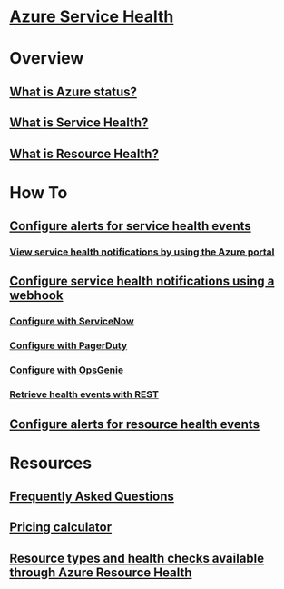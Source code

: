 # [Azure Service Health](index.md)

# Overview
## [What is Azure status?](azure-status-overview.md)
## [What is Service Health?](service-health-overview.md)
## [What is Resource Health?](resource-health-overview.md)
# How To
## [Configure alerts for service health events](../azure-monitor/platform/alerts-activity-log-service-notifications.md?toc=%2fazure%2fservice-health%2ftoc.json)
### [View service health notifications by using the Azure portal](../azure-monitor/platform/service-notifications.md?toc=%2fazure%2fservice-health%2ftoc.json)
## [Configure service health notifications using a webhook](service-health-alert-webhook-guide.md)
### [Configure with ServiceNow](service-health-alert-webhook-servicenow.md)
### [Configure with PagerDuty](service-health-alert-webhook-pagerduty.md)
### [Configure with OpsGenie](service-health-alert-webhook-opsgenie.md)
### [Retrieve health events with REST](service-health-rest.md)
## [Configure alerts for resource health events](resource-health-alert-arm-template-guide.md) 
# Resources
## [Frequently Asked Questions](resource-health-faq.md)
## [Pricing calculator](https://azure.microsoft.com/pricing/calculator/)
## [Resource types and health checks available through Azure Resource Health](resource-health-checks-resource-types.md)
